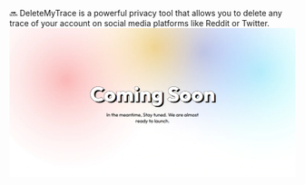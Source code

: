 🔜 DeleteMyTrace is a powerful privacy tool that allows you to delete any trace of your account on social media platforms like Reddit or Twitter.
<br>
![Coming soon banner](https://raw.githubusercontent.com/carsonOK/deleteMyTrace/refs/heads/main/coming-soon.jpg)
